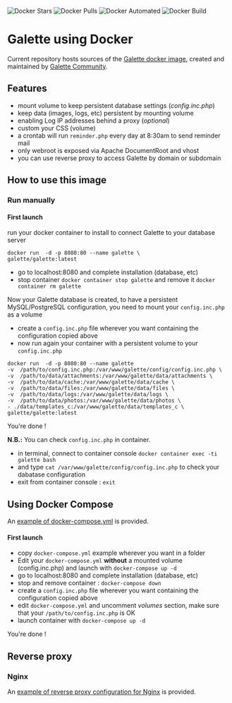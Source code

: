 ![Docker Stars](https://img.shields.io/docker/stars/galette/galette.svg) ![Docker Pulls](https://img.shields.io/docker/pulls/galette/galette.svg) ![Docker Automated](https://img.shields.io/docker/automated/galette/galette.svg) ![Docker Build](https://img.shields.io/docker/build/galette/galette.svg)

# Galette using Docker

Current repository hosts sources of the [Galette docker image](https://hub.docker.com/repository/docker/galette/galette), created and maintained by [Galette Community](https://github.com/galette-community/).

## Features

* mount volume to keep persistent database settings (*config.inc.php*)
* keep data (images, logs, etc) persistent by mounting volume
* enabling Log IP addresses behind a proxy (*optional*)
* custom your CSS (volume)
* a crontab will run `reminder.php` every day at 8:30am to send reminder mail
* only webroot is exposed via Apache DocumentRoot and vhost
* you can use reverse proxy to access Galette by domain or subdomain

## How to use this image

### Run manually

#### First launch

run your docker container to install to connect Galette to your database server

```
docker run  -d -p 8080:80 --name galette \
galette/galette:latest
```
* go to localhost:8080 and complete installation (database, etc)
* stop container `docker container stop galette` and remove it `docker container rm galette`

Now your Galette database is created, to have a persistent MySQL/PostgreSQL configuration, you need to mount your `config.inc.php` as a volume

* create a `config.inc.php` file wherever you want containing the configuration copied above
* now run again your container with a persistent volume to your `config.inc.php`
```
docker run  -d -p 8080:80 --name galette
-v  /path/to/config.inc.php:/var/www/galette/config/config.inc.php \
-v  /path/to/data/attachments:/var/www/galette/data/attachments \
-v  /path/to/data/cache:/var/www/galette/data/cache \
-v  /path/to/data/files:/var/www/galette/data/files \
-v  /path/to/data/logs:/var/www/galette/data/logs \
-v  /path/to/data/photos:/var/www/galette/data/photos \
- ./data/templates_c:/var/www/galette/data/templates_c \
galette/galette:latest
```
You're done !


**N.B.:** You can check `config.inc.php` in container.
* in terminal, connect to container console `docker container exec -ti galette bash`
* and type `cat /var/www/galette/config/config.inc.php` to check your dabatase configuration
* exit from container console  : `exit`


## Using Docker Compose
An [example of docker-compose.yml](.example/docker-compose.yml) is provided.

#### First launch
* copy `docker-compose.yml` example wherever you want in a folder
* Edit your `docker-compose.yml` **without** a mounted volume (config.inc.php) and launch with `docker-compose up -d`
* go to localhost:8080 and complete installation (database, etc)
* stop and remove container : `docker-compose down`
* create a `config.inc.php` file wherever you want containing the configuration copied above
* edit `docker-compose.yml` and uncomment *volumes* section, make sure that your `/path/to/config.inc.php` is OK
* launch container with `docker-compose up -d`

You're done !


## Reverse proxy

### Nginx

An [example of reverse proxy configuration for Nginx](.example/nginx/nginx.conf) is provided.
